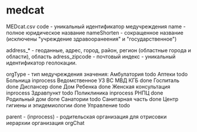 # medcat

MEDcat.csv
code - уникальный идентификатор медучреждения
name - полное юридическое название
nameShorten - сокращенное название (исключены "учреждение здравооранеения" и "государственное")

address_*  - геоданные, адрес, город, район, регион (областные города и области), область 
adress_zipcode - почтовый индекс - уникальный идентификатор геолокации.

orgType - тип медучреждения
значения:
  Амбулатория todo
  Аптеки todo
  Больница inprocess
  Ведомственное УЗ ВС МВД КГБ done
  Госпиталь done
  Диспансер done 
  Дом Ребенка done
  Женская консультация inprocess
  Здравпункт todo
  Поликлиника inprocess
  РНПЦ done
  Родильный дом done 
  Санатории todo
  Санитарная часть done
  Центр гигиены и эпидемиологии done
  Управление todo
  
  parent - (inprocess) - родительская организация для отрисовки иерархии организация orgChat 
